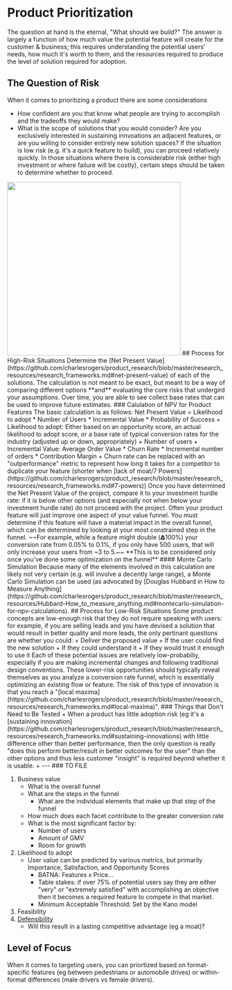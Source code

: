 # Product Prioritization
The question at hand is the eternal, "What should we build?"  The answer is largely a function of how much value the potential feature will create for the customer & business; this requires understanding the potential users' needs, how much it's worth to them, and the resources required to produce the level of solution required for adoption.
## The Question of Risk
When it comes to prioritizing a product there are some considerations 
+ How confident are you that know what people are trying to accomplish and the tradeoffs they would make?
+ What is the scope of solutions that you would consider? Are you exclusively interested in sustaining innvoations an adjacent features, or are you willing to consider entirely new solution spaces?
If the situation is low risk (e.g. it's a quick feature to build), you can proceed relatively quickly. In those situations where there is considerable risk (either high investment or where failure will be costly), certain steps should be taken to determine whether to proceed. 
<img src="https://user-images.githubusercontent.com/1085160/93369064-ccfb1080-f81c-11ea-9d9b-0eab73aa9498.png" width="400" height="400">
## Process for High-Risk Situations
Determine the [Net Present Value](https://github.com/charlesrogers/product_research/blob/master/research_resources/research_frameworks.md#net-present-value) of each of the solutions.
The calculation is not meant to be exact, but meant to be a way of comparing different options **and** evaluating the core risks that undergird your assumptions.
Over time, you are able to see collect base rates that can be used to improve future estimates.
### Calulation of NPV for Product Features
The basic calculation is as follows:  
Net Present Value = Likelihood to adopt * Number of Users * Incremental Value * Probability of Success 
+ Likelihood to adopt: Either based on an opportunity score, an actual likelihood to adopt score, or a base rate of typical conversion rates for the industry (adjusted up or down, appropriately)
+ Number of users
+ Incremental Value: Average Order Value * Churn Rate * Incremental number of orders * Contribution Margin
  + Churn rate can be replaced with an "outperformance" metric to represent how long it takes for a competitor to duplicate your feature (shorter when [lack of moat/7 Powers](https://github.com/charlesrogers/product_research/blob/master/research_resources/research_frameworks.md#7-powers))
Once you have determined the Net Present Value of the project, compare it to your investment hurdle rate: if it is below other options (and especially not when below your investment hurdle rate) do not proceed with the project.  
Often your product feature will just improve one aspect of your value funnel. You must determine if this feature will have a material impact in the overall funnel, which can be determined by looking at your most constrained step in the funnel. ~~For example, while a feature might double (𝝙100%) your conversion rate from 0.05% to 0.1%, if you only have 500 users, that will only increase your users from ~3 to 5.~~ **This is to be considered only once you've done some optimization on the funnel**
#### Monte Carlo Simulation
Because many of the elements involved in this calculation are likely not very certain (e.g. will involve a decently large range), a Monte Carlo Simulation can be used (as advocated by [Douglas Hubbard in How to Measure Anything](https://github.com/charlesrogers/product_research/blob/master/research_resources/Hubbard-How_to_measure_anything.md#montecarlo-simulation-for-npv-calculations).
## Process for Low-Risk Situations
Some product concepts are low-enough risk that they do not require speaking with users: for example, if you are selling leads and you have devised a solution that would result in better quality and more leads, the only pertinant questions are whether you could:
+ Deliver the proposed value
+ If the user could find the new solution
+ If they could understand it
+ If they would trust it enough to use it  
Each of these potential issues are relatively low-probabiliy, especially if you are making incremental changes and following traditional design conventions.
These lower-risk opportunities should typically reveal themselves as you analyze a conversion rate funnel, which is essentially optimizing an existing flow or feature. The risk of this type of innovation is that you reach a "[local maxima](https://github.com/charlesrogers/product_research/blob/master/research_resources/research_frameworks.md#local-maxima)".
### Things that Don't Need to Be Tested
+ When a product has little adoption risk (eg it's a [sustaining innovation](https://github.com/charlesrogers/product_research/blob/master/research_resources/research_frameworks.md#sustaining-innovations) with little difference other than better performance, then the only question is really "does this perform better/result in better outcomes for the user" than the other options and thus less customer "insight" is required beyond whether it is usable.
+ 
---
### TO FILE

1. Business value
    + What is the overall funnel
     + What are the steps in the funnel
       + What are the individual elements that make up that step of the funnel
   + How much does each facet contribute to the greater conversion rate
   + What is the most significant factor by:
     + Number of users
     + Amount of GMV
     + Room for growth
1. Likelihood to adopt
   + User value can be predicted by various metrics, but primarily Importance, Satisfaction, and Opportunity Scores
     + BATNA: Features x Price...
     + Table stakes: if over 75% of potential users say they are either "very" or "extremely satisfied" with accomplishing an objective then it becomes a required feature to compete in that market.
     + Minimum Acceptable Threshold: Set by the Kano model
1. Feasibility
1. [Defensibility](https://github.com/charlesrogers/product_research/blob/master/research_resources/Helmer-Seven_powers.md)
    + Will this result in a lasting competitive advantage (eg a moat)?

## Level of Focus
When it comes to targeting users, you can priortized based on format-specific features (eg between pedestrians or automobile drives) or within-format differences (male drivers vs female drivers).
